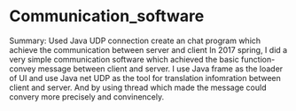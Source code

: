 # Communication_software
Summary: Used Java UDP connection create an chat program which achieve the communication between server and client
In 2017 spring, I did a very simple communication software which achieved the basic function-convey message between client and server.
I use Java frame as the loader of UI and use Java net UDP as the tool for translation infomration between client and server. And by using thread which made the message could convery more precisely and convinencely. 
